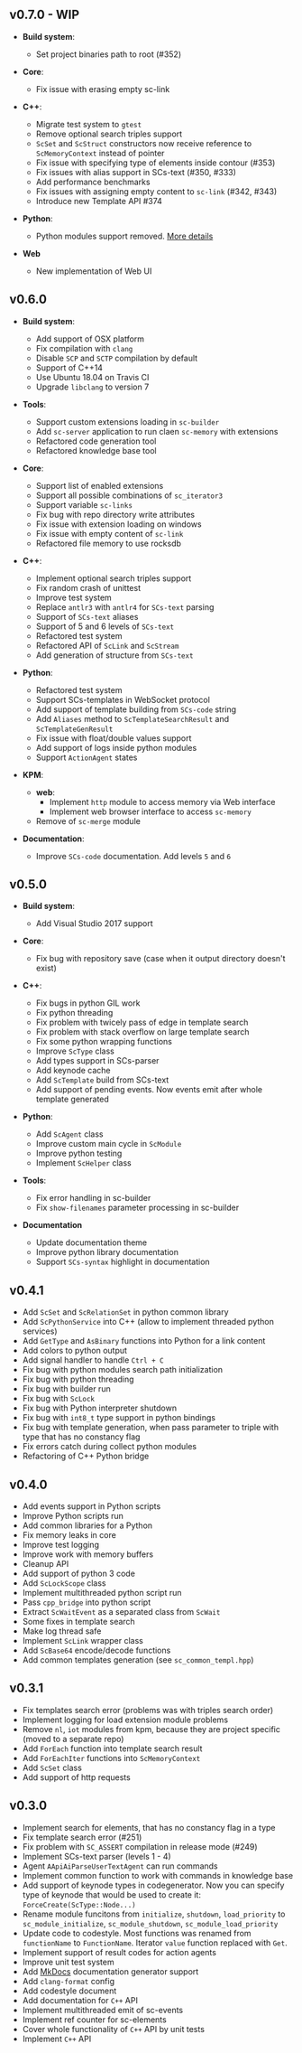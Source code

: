 ## v0.7.0 - WIP

- **Build system**:
   - Set project binaries path to root (#352)

- **Core**:
   - Fix issue with erasing empty sc-link

- **C++**:
   - Migrate test system to `gtest`
   - Remove optional search triples support
   - `ScSet` and `ScStruct` constructors now receive reference to `ScMemoryContext` instead of pointer
   - Fix issue with specifying type of elements inside contour (#353)
   - Fix issues with alias support in SCs-text (#350, #333)
   - Add performance benchmarks
   - Fix issues with assigning empty content to `sc-link` (#342, #343)
   - Introduce new Template API #374

- **Python**:
   - Python modules support removed. [More details](https://github.com/ostis-dev/sc-machine/issues/378)

- **Web**
   - New implementation of Web UI

## v0.6.0

- **Build system**:
   - Add support of OSX platform
   - Fix compilation with `clang`
   - Disable `SCP` and `SCTP` compilation by default
   - Support of C++14
   - Use Ubuntu 18.04 on Travis CI
   - Upgrade `libclang` to version 7

- **Tools**:
   - Support custom extensions loading in `sc-builder`
   - Add `sc-server` application to run claen `sc-memory` with extensions
   - Refactored code generation tool
   - Refactored knowledge base tool

- **Core**:
   - Support list of enabled extensions
   - Support all possible combinations of `sc_iterator3`
   - Support variable `sc-links`
   - Fix bug with repo directory write attributes
   - Fix issue with extension loading on windows
   - Fix issue with empty content of `sc-link`
   - Refactored file memory to use rocksdb

- **C++**:
   - Implement optional search triples support
   - Fix random crash of unittest
   - Improve test system
   - Replace `antlr3` with `antlr4` for `SCs-text` parsing
   - Support of `SCs-text` aliases
   - Support of 5 and 6 levels of `SCs-text`
   - Refactored test system
   - Refactored API of `ScLink` and `ScStream`
   - Add generation of structure from `SCs-text`

- **Python**:
   - Refactored test system
   - Support SCs-templates in WebSocket protocol
   - Add support of template building from `SCs-code` string
   - Add `Aliases` method to `ScTemplateSearchResult` and `ScTemplateGenResult`
   - Fix issue with float/double values support
   - Add support of logs inside python modules
   - Support `ActionAgent` states

- **KPM**:
   - **web**:
      - Implement `http` module to access memory via Web interface
      - Implement web browser interface to access `sc-memory`
   - Remove of `sc-merge` module

- **Documentation**:
   - Improve `SCs-code` documentation. Add levels `5` and `6`

## v0.5.0

- **Build system**:
    - Add Visual Studio 2017 support

- **Core**:
    - Fix bug with repository save (case when it output directory doesn't exist)

- **C++**:
    - Fix bugs in python GIL work
    - Fix python threading
    - Fix problem with twicely pass of edge in template search
    - Fix problem with stack overflow on large template search
    - Fix some python wrapping functions
    - Improve `ScType` class
    - Add types support in SCs-parser
    - Add keynode cache
    - Add `ScTemplate` build from SCs-text
    - Add support of pending events. Now events emit after whole template generated

- **Python**:
    - Add `ScAgent` class
    - Improve custom main cycle in `ScModule`
    - Improve python testing
    - Implement `ScHelper` class

- **Tools**:
    - Fix error handling in sc-builder
    - Fix `show-filenames` parameter processing in sc-builder

- **Documentation**
    - Update documentation theme
    - Improve python library documentation
    - Support `SCs-syntax` highlight in documentation

## v0.4.1

* Add `ScSet` and `ScRelationSet` in python common library
* Add `ScPythonService` into C++ (allow to implement threaded python services)
* Add `GetType` and `AsBinary` functions into Python for a link content
* Add colors to python output
* Add signal handler to handle `Ctrl + C`
* Fix bug with python modules search path initialization
* Fix bug with python threading
* Fix bug with builder run
* Fix bug with `ScLock`
* Fix bug with Python interpreter shutdown
* Fix bug with `int8_t` type support in python bindings
* Fix bug with template generation, when pass parameter to triple with type that has no constancy flag
* Fix errors catch during collect python modules
* Refactoring of C++ Python bridge

## v0.4.0

* Add events support in Python scripts
* Improve Python scripts run
* Add common libraries for a Python
* Fix memory leaks in core
* Improve test logging
* Improve work with memory buffers
* Cleanup API
* Add support of python 3 code
* Add `ScLockScope` class
* Implement multithreaded python script run
* Pass `cpp_bridge` into python script
* Extract `ScWaitEvent` as a separated class from `ScWait`
* Some fixes in template search
* Make log thread safe
* Implement `ScLink` wrapper class
* Add `ScBase64` encode/decode functions
* Add common templates generation (see `sc_common_templ.hpp`)

## v0.3.1

* Fix templates search error (problems was with triples search order)
* Implement logging for load extension module problems
* Remove `nl`, `iot` modules from kpm, because they are project specific (moved to a separate repo)
* Add `ForEach` function into template search result
* Add `ForEachIter` functions into `ScMemoryContext`
* Add `ScSet` class
* Add support of http requests

## v0.3.0

* Implement search for elements, that has no constancy flag in a type
* Fix template search error (#251)
* Fix problem with `SC_ASSERT` compilation in release mode (#249)
* Implement SCs-text parser (levels 1 - 4)
* Agent `AApiAiParseUserTextAgent` can run commands
* Implement common function to work with commands in knowledge base
* Add support of keynode types in codegenerator. Now you can specify type of keynode that would be used to create it: `ForceCreate(ScType::Node...)`
* Rename module funcitons from `initialize`, `shutdown`, `load_priority` to `sc_module_initialize`, `sc_module_shutdown`, `sc_module_load_priority`
* Update code to codestyle. Most functions was renamed from `functionName` to `FunctionName`. Iterator `value` function replaced with `Get`.
* Implement support of result codes for action agents
* Improve unit test system
* Add [MkDocs](http://www.mkdocs.org/) documentation generator support
* Add `clang-format` config
* Add codestyle document
* Add documentation for `C++` API
* Implement multithreaded emit of sc-events
* Implement ref counter for sc-elements
* Cover whole functionality of `C++` API by unit tests
* Implement `C++` API
